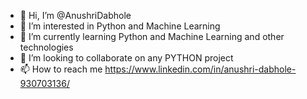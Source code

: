 - 👋 Hi, I’m @AnushriDabhole
- 👀 I’m interested in Python and Machine Learning
- 🌱 I’m currently learning Python and Machine Learning and other technologies
- 💞️ I’m looking to collaborate on any PYTHON project
- 📫 How to reach me https://www.linkedin.com/in/anushri-dabhole-930703136/

<!---
AnushriDabhole/AnushriDabhole is a ✨ special ✨ repository because its `README.md` (this file) appears on your GitHub profile.
You can click the Preview link to take a look at your changes.
--->
